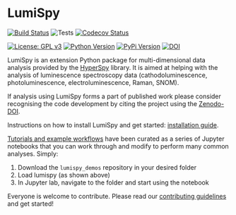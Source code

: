 # LumiSpy

[![Build Status](https://dev.azure.com/Lumispy/lumispy/_apis/build/status/LumiSpy.lumispy?branchName=master)](https://dev.azure.com/Lumispy/lumispy/_build/latest?definitionId=3&branchName=master)
![Tests](https://github.com/lumispy/lumispy/workflows/Tests/badge.svg)
[![Codecov Status](https://codecov.io/gh/lumispy/lumispy/branch/master/graph/badge.svg?token=8ZFX8X4Z1I)](https://codecov.io/gh/lumispy/lumispy)

[![License: GPL v3](https://img.shields.io/badge/License-GPLv3-blue.svg)](https://www.gnu.org/licenses/gpl-3.0)
[![Python Version](https://img.shields.io/pypi/pyversions/lumispy.svg?style=flat)](https://pypi.python.org/pypi/lumispy)
[![PyPi Version](http://img.shields.io/pypi/v/lumispy.svg?style=flat)](https://pypi.python.org/pypi/lumispy)
[![DOI](https://zenodo.org/badge/222482347.svg)](https://zenodo.org/badge/latestdoi/222482347)

LumiSpy is an extension Python package for multi-dimensional data analysis 
provided by the [HyperSpy](http://hyperspy.org) library. It is aimed at helping 
with the analysis of luminescence spectroscopy data (cathodoluminescence, 
photoluminescence, electroluminescence, Raman, SNOM).

If analysis using LumiSpy forms a part of published work please consider 
recognising the code development by citing the project using the [Zenodo-DOI](https://zenodo.org/badge/latestdoi/222482347).

Instructions on how to install LumiSpy and get started: [installation guide](INSTALLATION.md).

[Tutorials and example workflows](https://github.com/lumispy/lumispy-demos)
have been curated as a series of Jupyter notebooks that you can work through 
and modify to perform many common analyses. Simply:

1. Download the `lumispy_demos` repository in your desired folder
2. Load lumispy (as shown above)
3. In Jupyter lab, navigate to the folder and start using the notebook

Everyone is welcome to contribute. Please read our
[contributing guidelines](CONTRIBUTING.md) and get started!
